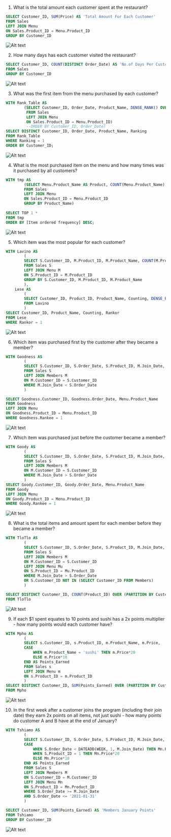 1. What is the total amount each customer spent at the restaurant?

```SQL
SELECT Customer_ID, SUM(Price) AS 'Total Amount For Each Customer'
FROM Sales
LEFT JOIN Menu 
ON Sales.Product_ID = Menu.Product_ID
GROUP BY Customer_ID
```
![Alt text](<Danny's Diner Pics/image-7.png>)


2. How many days has each customer visited the restaurant?

```SQL
SELECT Customer_ID, COUNT(DISTINCT Order_Date) AS 'No.of Days Per Customer'
FROM Sales
GROUP BY Customer_ID
```
![Alt text](<Danny's Diner Pics/image-8.png>)


3. What was the first item from the menu purchased by each customer?

```SQL
WITH Rank_Table	AS 
		(SELECT Customer_ID, Order_Date, Product_Name, DENSE_RANK() OVER (PARTITION BY Customer_ID ORDER BY Order_Date) AS Ranking
		 FROM Sales
		 LEFT JOIN Menu
		 ON Sales.Product_ID = Menu.Product_ID)
		 --ORDER BY Customer_ID, Order_Date)
SELECT DISTINCT Customer_ID, Order_Date, Product_Name, Ranking
FROM Rank_Table
WHERE Ranking = 1
ORDER BY Customer_ID;
```
![Alt text](<Danny's Diner Pics/image-9.png>)

4. What is the most purchased item on the menu and how many times was it purchased by all customers?

```SQL
WITH tmp AS
		(SELECT Menu.Product_Name AS Product, COUNT(Menu.Product_Name) AS 'Item ordered frequency'
		FROM Sales
		LEFT JOIN Menu
		ON Sales.Product_ID = Menu.Product_ID
		GROUP BY Product_Name)
		
SELECT TOP 1 *
FROM tmp
ORDER BY [Item ordered frequency] DESC;
```
![Alt text](<Danny's Diner Pics/image-10.png>)

5. Which item was the most popular for each customer?

```SQL
WITH Lavino AS		
		(
		SELECT S.Customer_ID, M.Product_ID, M.Product_Name, COUNT(M.Product_ID)  AS 'Counting'
		FROM Sales S
		LEFT JOIN Menu M
		ON S.Product_ID = M.Product_ID
		GROUP BY S.Customer_ID, M.Product_ID, M.Product_Name
		),
	Lese AS
		(
		SELECT Customer_ID, Product_ID, Product_Name, Counting, DENSE_RANK() OVER (PARTITION BY Customer_ID ORDER BY Counting DESC) AS 'Rankor'
		FROM Lavino
		)
SELECT Customer_ID, Product_Name, Counting, Rankor
FROM Lese
WHERE Rankor = 1
```
![Alt text](<Danny's Diner Pics/image-11.png>)

6. Which item was purchased first by the customer after they became a member?

```SQL
WITH Goodness AS
		(
		SELECT S.Customer_ID, S.Order_Date, S.Product_ID, M.Join_Date, DENSE_RANK() OVER (PARTITION BY S.Customer_ID ORDER BY S.Order_Date) AS 'Rankee'
		FROM Sales S
		LEFT JOIN Members M
		ON M.Customer_ID = S.Customer_ID 
		WHERE M.Join_Date < S.Order_Date
		)

SELECT Goodness.Customer_ID, Goodness.Order_Date, Menu.Product_Name
FROM Goodness
LEFT JOIN Menu
ON Goodness.Product_ID = Menu.Product_ID
WHERE Goodness.Rankee = 1
```
![Alt text](<Danny's Diner Pics/image-13.png>)


7. Which item was purchased just before the customer became a member?

```SQL
WITH Goody AS
		(
		SELECT S.Customer_ID, S.Order_Date, S.Product_ID, M.Join_Date, DENSE_RANK() OVER (PARTITION BY S.Customer_ID ORDER BY S.Order_Date DESC) AS 'Rankee'
		FROM Sales S
		LEFT JOIN Members M
		ON M.Customer_ID = S.Customer_ID 
		WHERE M.Join_Date > S.Order_Date
		)
SELECT Goody.Customer_ID, Goody.Order_Date, Menu.Product_Name
FROM Goody
LEFT JOIN Menu
ON Goody.Product_ID = Menu.Product_ID
WHERE Goody.Rankee = 1
```
![Alt text](<Danny's Diner Pics/image-14.png>)

8. What is the total items and amount spent for each member before they became a member?

```SQL 
WITH TloTlo AS
		(
		SELECT S.Customer_ID, S.Order_Date, S.Product_ID, M.Join_Date, Mu.Product_Name, Mu.Price 
		FROM Sales S
		LEFT JOIN Members M
		ON M.Customer_ID = S.Customer_ID 
		LEFT JOIN Menu Mu
		ON S.Product_ID = Mu.Product_ID
		WHERE M.Join_Date > S.Order_Date
		OR S.Customer_ID NOT IN (SELECT Customer_ID FROM Members)
		)

SELECT DISTINCT Customer_ID, COUNT(Product_ID) OVER (PARTITION BY Customer_ID) AS 'Number of Items Ordered Before Member Join Date', SUM(Price) OVER (PARTITION BY Customer_ID) AS 'Total Amount Spent by Each Customer Before Member Join Date'
FROM TloTlo
```
![Alt text](<Danny's Diner Pics/image-15.png>)

9. If each $1 spent equates to 10 points and sushi has a 2x points multiplier - how many points would each customer have?

```SQL
WITH Mpho AS
		(
		SELECT s.Customer_ID, s.Product_ID, m.Product_Name, m.Price,
		CASE
			WHEN m.Product_Name = 'sushi' THEN m.Price*20
			ELSE m.Price*10
		END AS Points_Earned
		FROM Sales s
		LEFT JOIN Menu m
		ON s.Product_ID = m.Product_ID
		)
SELECT DISTINCT Customer_ID, SUM(Points_Earned) OVER (PARTITION BY Customer_ID) AS Total_Points_Earned_By_Customer
FROM Mpho
```
![Alt text](<Danny's Diner Pics/image-16.png>)

10.  In the first week after a customer joins the program (including their join date) they earn 2x points on all items, not just sushi - how many points do customer A and B have at the end of January?

```SQL
WITH Tshiamo AS		
		(
		SELECT S.Customer_ID, S.Order_Date, S.Product_ID, M.Join_Date, Mn.Price,
		CASE
			WHEN S.Order_Date < DATEADD(WEEK, 1, M.Join_Date) THEN Mn.Price*20
			WHEN S.Product_ID = 1 THEN Mn.Price*20
			ELSE Mn.Price*10
		END AS Points_Earned
		FROM Sales S
		LEFT JOIN Members M
		ON S.Customer_ID = M.Customer_ID
		LEFT JOIN Menu Mn
		ON S.Product_ID = Mn.Product_ID
		WHERE S.Order_Date >= M.Join_Date 
		AND S.Order_Date <= '2021-01-31'
		)

SELECT Customer_ID, SUM(Points_Earned) AS 'Members January Points'
FROM Tshiamo
GROUP BY Customer_ID
```
![Alt text](<Danny's Diner Pics/image-17.png>)


